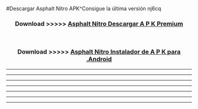 #Descargar Asphalt Nitro  APK^Consigue la última versión nj6cq



<div align="center">
<h3>Download >>>>> <a href="https://es-sites.web.app/?es= Asphalt Nitro ">Asphalt Nitro  Descargar A P K Premium</a></h3><br>

<h3>Download >>>>> <a href="https://es-sites.web.app/?es= Asphalt Nitro ">Asphalt Nitro  Instalador de A P K para .Android</a></h3>
</div>


----------------------------------------------------------

----------------------------------------------------------

----------------------------------------------------------

----------------------------------------------------------

----------------------------------------------------------

----------------------------------------------------------

----------------------------------------------------------


